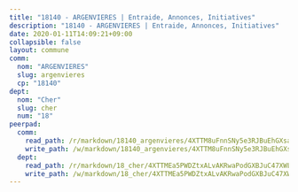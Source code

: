```yaml
---
title: "18140 - ARGENVIERES | Entraide, Annonces, Initiatives"
description: "18140 - ARGENVIERES | Entraide, Annonces, Initiatives"
date: 2020-01-11T14:09:21+09:00
collapsible: false
layout: commune
comm:
  nom: "ARGENVIERES"
  slug: argenvieres
  cp: "18140"
dept:
  nom: "Cher"
  slug: cher
  num: "18"
peerpad:
  comm:
    read_path: /r/markdown/18140_argenvieres/4XTTM8uFnnSNy5e3RJBuEhGXsahWwK2ErgzwP4Kr9ZTArWcxe
    write_path: /w/markdown/18140_argenvieres/4XTTM8uFnnSNy5e3RJBuEhGXsahWwK2ErgzwP4Kr9ZTArWcxe-K3TgUMLtws9mUfovYHwXhcz6Mc2Lm2kb31StWfPoith84Fe5KL8anM928g5XFwRkfiqcFoCtvpbXTvUquaVLiQV2jLoq2bXfCPHPEYWgVei5pCxUziYbMTiY71qvQW7XRsU5fAZk
  dept:
    read_path: /r/markdown/18_cher/4XTTMEa5PWDZtxALvAKRwaPodGXBJuC47XWLMLZ5hCaMSik3w
    write_path: /w/markdown/18_cher/4XTTMEa5PWDZtxALvAKRwaPodGXBJuC47XWLMLZ5hCaMSik3w-K3TgTvT6tiupPRTeoV2zMggT6E77BmY6Zeeqwk1pvv6Bfo4GHKoyLD2hQDLMcNajnfixB5aDgngmFZba1jsFtXhXJhkZaMz5Fno5UjuUU6mkQFXv9cWu6FJLmGRziLMtgTSufDeD
---
```



